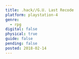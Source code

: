 ```yaml
---
title: .hack//G.U. Last Recode
platform: playstation-4
genre:
  - rpg
digital: false
physical: true
guide: false
pending: false
posted: 2018-02-14
---
```

